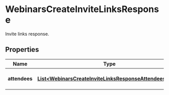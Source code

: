 

# WebinarsCreateInviteLinksResponse

Invite links response.

## Properties

| Name | Type | Description | Notes |
|------------ | ------------- | ------------- | -------------|
|**attendees** | [**List&lt;WebinarsCreateInviteLinksResponseAttendeesInner&gt;**](WebinarsCreateInviteLinksResponseAttendeesInner.md) | The attendee list. |  [optional] |



